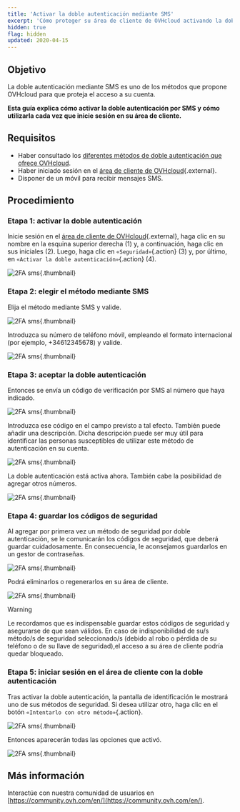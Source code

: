 ```yaml
---
title: 'Activar la doble autenticación mediante SMS'
excerpt: 'Cómo proteger su área de cliente de OVHcloud activando la doble autenticación mediante SMS'
hidden: true
flag: hidden
updated: 2020-04-15
---
```


## Objetivo

La doble autenticación mediante SMS es uno de los métodos que propone OVHcloud para que proteja el acceso a su cuenta.

**Esta guía explica cómo activar la doble autenticación por SMS y cómo utilizarla cada vez que inicie sesión en su área de cliente.**

## Requisitos

- Haber consultado los [diferentes métodos de doble autenticación que ofrece OVHcloud](/pages/account_and_service_management/account_information/secure-ovhcloud-account-with-2fa).
- Haber iniciado sesión en el [área de cliente de OVHcloud](https://www.ovh.com/auth/?action=gotomanager&from=https://www.ovh.es/&ovhSubsidiary=es){.external}.
- Disponer de un móvil para recibir mensajes SMS.

## Procedimiento

### Etapa 1: activar la doble autenticación

Inicie sesión en el [área de cliente de OVHcloud](https://www.ovh.com/auth/?action=gotomanager&from=https://www.ovh.es/&ovhSubsidiary=es){.external}, haga clic en su nombre en la esquina superior derecha (1) y, a continuación, haga clic en sus iniciales (2). Luego, haga clic en `«Seguridad»`{.action} (3) y, por último, en `«Activar la doble autenticación»`{.action} (4).

![2FA sms](images/hub2FA.png){.thumbnail}

### Etapa 2: elegir el método mediante SMS

Elija el método mediante SMS y valide.

![2FA sms](images/2fasms1edit.png){.thumbnail}

Introduzca su número de teléfono móvil, empleando el formato internacional (por ejemplo, +34612345678) y valide.

![2FA sms](images/2fasms2.png){.thumbnail}

### Etapa 3: aceptar la doble autenticación

Entonces se envía un código de verificación por SMS al número que haya indicado.

![2FA sms](images/2fasms3edit.png){.thumbnail}

Introduzca ese código en el campo previsto a tal efecto. También puede añadir una descripción. Dicha descripción puede ser muy útil para identificar las personas susceptibles de utilizar este método de autenticación en su cuenta.

![2FA sms](images/2fasms4edit.png){.thumbnail}

La doble autenticación está activa ahora. También cabe la posibilidad de agregar otros números.

![2FA sms](images/2fasms5.png){.thumbnail}

### Etapa 4: guardar los códigos de seguridad

Al agregar por primera vez un método de seguridad por doble autenticación, se le comunicarán los códigos de seguridad, que deberá guardar cuidadosamente. En consecuencia, le aconsejamos guardarlos en un gestor de contraseñas. 

![2FA sms](images/2facodes.png){.thumbnail}

Podrá eliminarlos o regenerarlos en su área de cliente.

![2FA sms](images/2facodesaction.png){.thumbnail}

> [!warning]
>
> Le recordamos que es indispensable guardar estos códigos de seguridad y asegurarse de que sean válidos. En caso de indisponibilidad de su/s método/s de seguridad seleccionado/s (debido al robo o pérdida de su teléfono o de su llave de seguridad),el acceso a su área de cliente podría quedar bloqueado.
>  

### Etapa 5: iniciar sesión en el área de cliente con la doble autenticación

Tras activar la doble autenticación, la pantalla de identificación le mostrará uno de sus métodos de seguridad. Si desea utilizar otro, haga clic en el botón `«Intentarlo con otro método»`{.action}.

![2FA sms](images/2fasmsloginedit.png){.thumbnail}

Entonces aparecerán todas las opciones que activó.

![2FA sms](images/2faloginchoice.png){.thumbnail}

## Más información

Interactúe con nuestra comunidad de usuarios en [https://community.ovh.com/en/](https://community.ovh.com/en/).